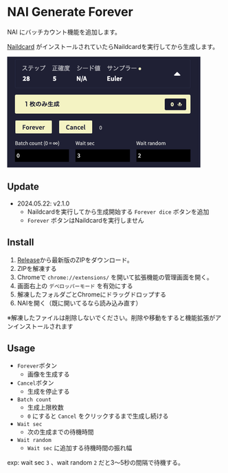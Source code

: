 # NAI Generate Forever

NAI にバッチカウント機能を追加します。

[Naildcard](https://github.com/xmitoux/naildcard) がインストールされていたらNaildcardを実行してから生成します。

<img src="./img/screenshot.png">

## Update

- 2024.05.22: v2.1.0
  - Naildcardを実行してから生成開始する `Forever dice` ボタンを追加
  - `Forever` ボタンはNaildcardを実行しません

## Install

1. [Release](https://github.com/da2el-ai/NAI-generate-forever/tags)から最新版のZIPをダウンロード。
2. ZIPを解凍する
3. Chromeで `chrome://extensions/` を開いて拡張機能の管理画面を開く。
4. 画面右上の `デベロッパーモード` を有効にする
5. 解凍したフォルダごとChromeにドラッグドロップする
6. NAIを開く（既に開いてるなら読み込み直す）

※解凍したファイルは削除しないでください。削除や移動をすると機能拡張がアンインストールされます

## Usage

- `Forever`ボタン
  - 画像を生成する
- `Cancel`ボタン
  - 生成を停止する
- `Batch count`
  - 生成上限枚数
  - `0` にすると `Cancel` をクリックするまで生成し続ける
- `Wait sec`
  - 次の生成までの待機時間
- `Wait random`
  - `Wait sec` に追加する待機時間の振れ幅

exp: wait sec `3` 、wait random `2` だと3〜5秒の間隔で待機する。
